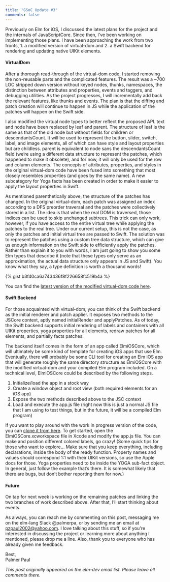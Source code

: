 ```yaml
---
title: "GSoC Update #3"
comments: false
---
```


Previously on Elm for iOS, I discussed the latest plans for the project and the internals of JavaScriptCore. Since then, I’ve been working on implementing those plans. I have been approaching the work from two fronts, 1. a modified version of virtual-dom and 2. a Swift backend for rendering and updating native UIKit elements.

#### VirtualDom

After a thorough read-through of the virtual-dom code, I started removing the non-reusable parts and the complicated features. The result was a ~700 LOC stripped down version without keyed nodes, thunks, namespaces, the distinction between attributes and properties, events and taggers, and debugging utilities. As the project progresses, I will incrementally add back the relevant features, like thunks and events. The plan is that the diffing and patch creation will continue to happen in JS while the application of the patches will happen on the Swift side.

I also modified the virtual node types to better reflect the proposed API. text and node have been replaced by leaf and parent. The structure of leaf is the same as that of the old node but without fields for children or descendantsCount. It will be used to represent the button, slider, switch, label, and image elements, all of which can have style and layout properties but are childless. parent is equivalent to node sans the descendantsCount field (we’re using a different data structure to represent the patches, which happened to make it obsolete), and for now, it will only be used for the row and column elements. The concepts of attributes, properties, and styles in the original virtual-dom code have been fused into something that most closely resembles properties (and goes by the same name). A new subcategory for Yoga facts has been created in order to make it easier to apply the layout properties in Swift.

As mentioned parenthetically above, the structure of the patches has changed. In the original virtual-dom, each patch was assigned an index according to a DFS preorder traversal and the patches were collectively stored in a list. The idea is that when the real DOM is traversed, those indices can be used to skip unchanged subtrees. This trick can only work, however, if you have access to the entire virtual tree while applying the patches to the real tree. Under our current setup, this is not the case, as only the patches and initial virtual tree are passed to Swift. The solution was to represent the patches using a custom tree data structure, which can give us enough information on the Swift side to efficiently apply the patches. Rather than explain it to you with words, I am just going to show you some Elm types that describe it (note that these types only serve as an approximation, the actual data structure only appears in JS and Swift). You know what they say, a type definition is worth a thousand words!

{% gist b3f40ca6a743436f8f226658fc519b4a %}

You can find the [latest version of the modified virtual-dom code here](https://github.com/pzp1997/virtual-dom/blob/master/src/Native/VirtualDom.js).

#### Swift Backend

For those acquainted with virtual-dom, you can think of the Swift backend as the initial renderer and patch applier. It exposes two methods to the JSCore context, aptly named initialRender and applyPatches. As of today, the Swift backend supports initial rendering of labels and containers with all UIKit properties, yoga properties for all elements, redraw patches for all elements, and partially facts patches.

The backend itself comes in the form of an app called ElmiOSCore, which will ultimately be some kind of template for creating iOS apps that use Elm. Eventually, there will probably be some CLI tool for creating an Elm iOS app that will generate roughly the same directory structure as ElmiOSCore with the modified virtual-dom and your compiled Elm program included. On a technical level, ElmiOSCore could be described by the following steps.

1. Initialize/load the app in a stock way
2. Create a window object and root view (both required elements for an iOS app)
3. Expose the two methods described above to the JSC context
4. Load and execute the app.js file (right now this is just a normal JS file that I am using to test things, but in the future, it will be a compiled Elm program)

If you want to play around with the work in progress version of the code, you can [clone it from here](https://github.com/pzp1997/elm-ios-bridge/tree/master/ElmiOSCore). To get started, open the ElmiOSCore.xcworkspace file in Xcode and modify the app.js file. You can make and position different colored labels, go crazy! (Some quick tips for those who want to explore... Make sure that you keep everything, including declarations, inside the body of the ready function. Property names and values should correspond 1:1 with their UIKit versions, so use the Apple docs for those. Yoga properties need to be inside the YOGA sub-fact object. In general, just follow the example that’s there. It is somewhat likely that there are bugs, but don’t bother reporting them for now.)

#### Future

On tap for next week is working on the remaining patches and linking the two branches of work described above. After that, I’ll start thinking about events.

As always, you can reach me by commenting on this post, messaging me on the elm-lang Slack @palmerpa, or by sending me an email at pzpaul2002@yahoo.com. I love talking about this stuff, so if you're interested in discussing the project or learning more about anything I mentioned, please drop me a line. Also, thank you to everyone who has already given me feedback.

Best,  
Palmer Paul

_This post originally appeared on the elm-dev email list. Please leave all comments there._
